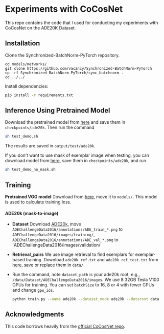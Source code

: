 # Experiments with CoCosNet

This repo contains the code that I used for conducting my experiments with CoCosNet on the ADE20K Dataset.

## Installation
Clone the Synchronized-BatchNorm-PyTorch repository.
```
cd models/networks/
git clone https://github.com/vacancy/Synchronized-BatchNorm-PyTorch
cp -rf Synchronized-BatchNorm-PyTorch/sync_batchnorm .
cd ../../
```
Install dependencies:
```bash
pip install -r requirements.txt
```

## Inference Using Pretrained Model
 
Download the pretrained model from [here](https://drive.google.com/drive/folders/1BEBBENbEr9tutZsyGGc3REUuuOYqf6M3?usp=sharing) and save them in `checkpoints/ade20k`. Then run the command 
````bash
sh test_demo.sh
````
The results are saved in `output/test/ade20k`.

If you don't want to use mask of exemplar image when testing, you can download model from [here](https://drive.google.com/drive/folders/1m4LXbOc00cu8hXCgf-_N55AIAE9R__m6?usp=sharing), save them in `checkpoints/ade20k`, and run
```` bash
sh test_demo_no_mask.sh
````

## Training

**Pretrained VGG model** Download from [here](https://drive.google.com/file/d/1fp7DAiXdf0Ay-jANb8f0RHYLTRyjNv4m/view?usp=sharing), move it to `models/`. This model is used to calculate training loss.

#### ADE20k (mask-to-image)  
- **Dataset** Download [ADE20k](https://groups.csail.mit.edu/vision/datasets/ADE20K/), move `ADEChallengeData2016/annotations/ADE_train_*.png` to `ADEChallengeData2016/images/training/`, `ADEChallengeData2016/annotations/ADE_val_*.png` to `ADEChallengeData2016/images/validation/

- **Retrieval_pairs** We use image retrieval to find exemplars for exemplar-based training. Download `ade20k_ref.txt` and `ade20k_ref_test.txt` from [here](https://drive.google.com/drive/folders/1BKrEtEE2u5eZgAkviBo0TJJNDM4F4wga?usp=sharing), save or replace them in `data/`

- Run the command, note `dataset_path` is your ade20k root, e.g., `/data/Dataset/ADEChallengeData2016/images`. We use 8 32GB Tesla V100 GPUs for training. You can set `batchSize` to 16, 8 or 4 with fewer GPUs and change `gpu_ids`.
    ````bash
    python train.py --name ade20k --dataset_mode ade20k --dataroot dataset_path --niter 100 --niter_decay 100 --use_attention --maskmix --warp_mask_losstype direct --weight_mask 100.0 --PONO --PONO_C --batchSize 32 --vgg_normal_correct --gpu_ids 0,1,2,3,4,5,6,7
    ````

## Acknowledgments
This code borrows heavily from the [official CoCosNet repo](https://github.com/microsoft/CoCosNet).
